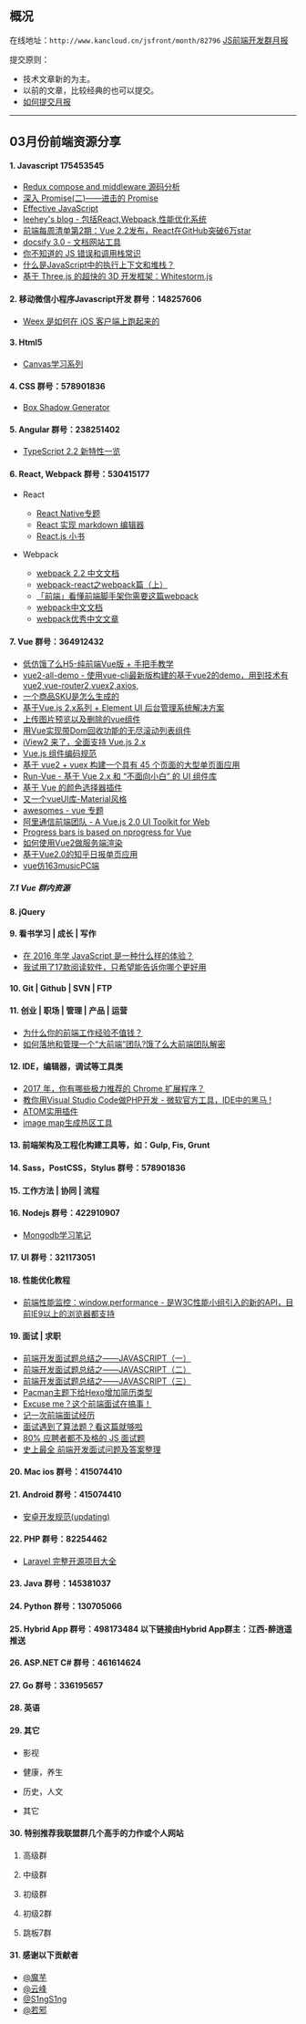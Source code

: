 ## 概况

在线地址：`http://www.kancloud.cn/jsfront/month/82796` [JS前端开发群月报](http://www.kancloud.cn/jsfront/month/82796)


提交原则：

- 技术文章新的为主。
- 以前的文章，比较经典的也可以提交。
- [如何提交月报](http://www.kancloud.cn/jsfront/month/227309)

---


## 03月份前端资源分享
#### 1. Javascript 175453545
- [Redux compose and middleware 源码分析](https://github.com/asd0102433/redux-learn)
- [深入 Promise(二)——进击的 Promise](https://zhuanlan.zhihu.com/p/25198178)
- [Effective JavaScript](http://www.ctolib.com/docs/sfile/effective-javascript/index.html)
- [leehey's blog - 包括React,Webpack,性能优化系统](https://github.com/lcxfs1991/blog)
- [前端每周清单第2期：Vue 2.2发布，React在GitHub突破6万star](https://zhuanlan.zhihu.com/p/25460054)
- [docsify 3.0 - 文档网站工具](https://github.com/QingWei-Li/docsify/)
- [你不知道的 JS 错误和调用栈常识](https://zhuanlan.zhihu.com/p/25644447)
- [什么是JavaScript中的执行上下文和堆栈？](http://davidshariff.com/blog/what-is-the-execution-context-in-javascript)
- [基于 Three.js 的超快的 3D 开发框架：Whitestorm.js](https://github.com/WhitestormJS/whitestorm.js)

#### 2. 移动微信小程序Javascript开发 群号：148257606
- [Weex 是如何在 iOS 客户端上跑起来的](http://www.jianshu.com/p/41cde2c62b81)

#### 3. Html5
- [Canvas学习系列](https://www.w3cplus.com/blog/tags/616.html)

#### 4. CSS  群号：578901836
- [Box Shadow Generator](http://box-shadow.org/)

#### 5. Angular 群号：238251402
- [TypeScript 2.2 新特性一览](https://zhuanlan.zhihu.com/p/25579011)

#### 6. React, Webpack 群号：530415177
- React

    - [React Native专题](http://www.lcode.org/react-native/)
    - [React 实现 markdown 编辑器](http://miaoyunze.com/2016/12/15/react-markdown/)
    - [React.js 小书](https://github.com/huzidaha/react-naive-book)

- Webpack

    - [webpack 2.2 中文文档](http://www.css88.com/doc/webpack2/)
    - [webpack-react之webpack篇（上）](http://www.jianshu.com/p/794d573d2c53)
    - [「前端」看懂前端脚手架你需要这篇webpack](https://github.com/ShowJoy-com/showjoy-blog/issues/7)
    - [webpack中文文档](https://doc.webpack-china.org/)
    - [webpack优秀中文文章](https://github.com/webpack-china/awesome-webpack-cn)

#### 7. Vue 群号：364912432
- [低仿饿了么H5-纯前端Vue版 + 手把手教学](http://www.jianshu.com/p/65c957b228e9)
- [vue2-all-demo - 使用vue-cli最新版构建的基于vue2的demo，用到技术有vue2,vue-router2,vuex2,axios,](https://github.com/sailengsi/sls-vue2-all-demo)
- [一个商品SKU是怎么生成的](http://jaycewu.site/post/vue-sku.html)
- [基于Vue.js 2.x系列 + Element UI 后台管理系统解决方案](https://github.com/lin-xin/manage-system)
- [上传图片预览以及删除的vue组件](https://github.com/kinsliy/vue-img-preview-delete)
- [用Vue实现带Dom回收功能的无尽滚动列表组件](http://www.jianshu.com/p/81a6c4cb85be)
- [iView2 来了，全面支持 Vue.js 2.x](https://juejin.im/post/58c2031c44d9040068e67871)
- [Vue.js 组件编码规范](https://zhuanlan.zhihu.com/p/25654116)
- [基于 vue2 + vuex 构建一个具有 45 个页面的大型单页面应用](https://github.com/bailicangdu/vue2-elm)
- [Run-Vue - 基于 Vue 2.x 和 “不面向小白” 的 UI 组件库](http://vuejs.com.cn/#/)
- [基于 Vue 的颜色选择器插件](https://zhuanlan.zhihu.com/p/25748496)
- [又一个vueUI库-Material风格](https://github.com/marcosmoura/vue-material)
- [awesomes - vue 专题](https://www.awesomes.cn/subject/vue)
- [阿里通信前端团队 - A Vue.js 2.0 UI Toolkit for Web](https://aliqin.github.io/atui/docs/atui/introduce)
- [Progress bars is based on nprogress for Vue](https://github.com/vue-bulma/nprogress)
- [如何使用Vue2做服务端渲染](https://zhuanlan.zhihu.com/p/25828881)
- [基于Vue2.0的知乎日报单页应用](https://github.com/walleeeee/daily-zhihu)
- [vue仿163musicPC端](http://blog.shanamaid.top/2017/03/21/vue%E4%BB%BF163musicPC%E7%AB%AF/)

##### 7.1 Vue 群内资源

#### 8. jQuery

#### 9. 看书学习 | 成长 | 写作
- [在 2016 年学 JavaScript 是一种什么样的体验？](https://zhuanlan.zhihu.com/p/22782487)
- [我试用了17款阅读软件，只希望能告诉你哪个更好用](https://zhuanlan.zhihu.com/p/25701060)


#### 10. Git | Github | SVN | FTP

#### 11. 创业 | 职场 | 管理 | 产品 | 运营
- [为什么你的前端工作经验不值钱？](http://mp.weixin.qq.com/s?__biz=MzA3MDMyMzk0NA==&mid=2650814545&idx=1&sn=1639039d88b245c793194dce79bb73ea&chksm=84ca03d6b3bd8ac08a15f5c3e7b0a6d6d3b734504c6b0838ece4917b74d1024766479cf3726c&mpshare=1&scene=23&srcid=03079tTq2VJRilw04lB99FbL#rd)
- [如何落地和管理一个“大前端”团队?饿了么大前端团队解密](http://mp.weixin.qq.com/s?__biz=MjM5MDE0Mjc4MA==&mid=2650995610&idx=1&sn=d44ad482dc30a3eae727571f2630a348##)

#### 12. IDE，编辑器，调试等工具类
- [2017 年，你有哪些极力推荐的 Chrome 扩展程序？](https://www.zhihu.com/question/54516073)
- [教你用Visual Studio Code做PHP开发 - 微软官方工具，IDE中的黑马 !](http://www.wfun.com/news/902655.html)
- [ATOM实用插件](https://cnodejs.org/topic/58c21b7806dbd608756d0bfa)
- [image map生成热区工具](https://github.com/qiu-deqing/imagemap-generator)

#### 13. 前端架构及工程化构建工具等，如：Gulp, Fis, Grunt

#### 14. Sass，PostCSS，Stylus  群号：578901836

#### 15. 工作方法 | 协同 | 流程

#### 16. Nodejs 群号：422910907
- [Mongodb学习笔记](https://github.com/qianjiahao/MongoDB)

#### 17. UI 群号：321173051

#### 18. 性能优化教程
- [前端性能监控：window.performance - 是W3C性能小组引入的新的API，目前IE9以上的浏览器都支持](https://www.talkingcoder.com/article/6393568564023870746)

#### 19. 面试 | 求职
- [前端开发面试题总结之——JAVASCRIPT（一）](http://www.jianshu.com/p/fc1faa8730b2)
- [前端开发面试题总结之——JAVASCRIPT（二）](http://www.jianshu.com/p/1a20dac12cf6)
- [前端开发面试题总结之——JAVASCRIPT（三）](http://www.jianshu.com/p/988840419605)
- [Pacman主题下给Hexo增加简历类型](http://blog.zanlabs.com/2015/01/02/add-resume-type-to-hexo-under-pacman-theme/)
- [Excuse me？这个前端面试在搞事！](https://zhuanlan.zhihu.com/p/25407758)
- [记一次前端面试经历](http://www.cnblogs.com/yugege/p/6526215.html)
- [面试遇到了算法题？看这篇就够啦](https://juejin.im/post/58ca051f61ff4b0060165122)
- [80% 应聘者都不及格的 JS 面试题](https://zhuanlan.zhihu.com/p/25855075)
- [史上最全 前端开发面试问题及答案整理](https://github.com/gnipbao/Front-end-Interview-questions)

#### 20. Mac ios 群号：415074410

#### 21. Android 群号：415074410
- [安卓开发规范(updating)](https://github.com/Blankj/AndroidStandardDevelop)

#### 22. PHP 群号：82254462
- [Laravel 完整开源项目大全](http://laravelacademy.org/laravel-project)

#### 23. Java 群号：145381037

#### 24. Python 群号：130705066

#### 25. Hybrid App 群号：498173484 以下链接由Hybrid App群主：江西-醉逍遥推送

#### 26. ASP.NET C# 群号：461614624

#### 27. Go 群号：336195657

#### 28. 英语

#### 29. 其它

- 影视


- 健康，养生


- 历史，人文


- 其它




#### 30. 特别推荐我联盟群几个高手的力作或个人网站

1. 高级群



2. 中级群

3. 初级群

4. 初级2群


5. 跳板7群


#### 31. 感谢以下贡献者
- [@魔芋](https://github.com/moyuling)
- [@云峰](https://github.com/wuyunfeng8)
- [@S1ngS1ng](https://github.com/S1ngS1ng)
- [@若邪](https://github.com/wjkang)

